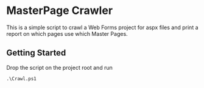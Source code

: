 # MasterPage Crawler

This is a simple script to crawl a Web Forms project for aspx files and print a report on which pages use which Master Pages.

## Getting Started
Drop the script on the project root and run
```
.\Crawl.ps1
```
